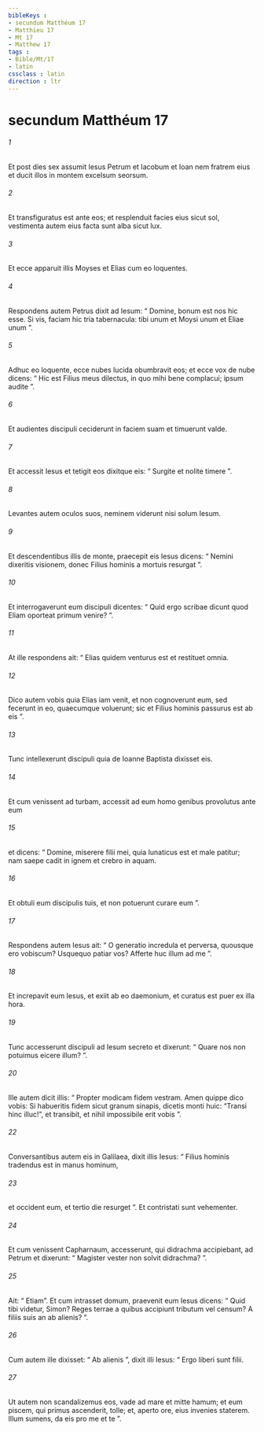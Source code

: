 ```yaml
---
bibleKeys : 
- secundum Matthéum 17
- Matthieu 17
- Mt 17
- Matthew 17
tags : 
- Bible/Mt/17
- latin
cssclass : latin
direction : ltr
---
```


# secundum Matthéum 17

###### 1
Et post dies sex assumit Iesus Petrum et Iacobum et Ioan nem fratrem eius et ducit illos in montem excelsum seorsum. 
###### 2
Et transfiguratus est ante eos; et resplenduit facies eius sicut sol, vestimenta autem eius facta sunt alba sicut lux. 
###### 3
Et ecce apparuit illis Moyses et Elias cum eo loquentes. 
###### 4
Respondens autem Petrus dixit ad Iesum: “ Domine, bonum est nos hic esse. Si vis, faciam hic tria tabernacula: tibi unum et Moysi unum et Eliae unum ”. 
###### 5
Adhuc eo loquente, ecce nubes lucida obumbravit eos; et ecce vox de nube dicens: “ Hic est Filius meus dilectus, in quo mihi bene complacui; ipsum audite ”. 
###### 6
Et audientes discipuli ceciderunt in faciem suam et timuerunt valde. 
###### 7
Et accessit Iesus et tetigit eos dixitque eis: “ Surgite et nolite timere ”. 
###### 8
Levantes autem oculos suos, neminem viderunt nisi solum Iesum.
###### 9
Et descendentibus illis de monte, praecepit eis Iesus dicens: “ Nemini dixeritis visionem, donec Filius hominis a mortuis resurgat ”.
###### 10
Et interrogaverunt eum discipuli dicentes: “ Quid ergo scribae dicunt quod Eliam oporteat primum venire? ”. 
###### 11
At ille respondens ait: “ Elias quidem venturus est et restituet omnia. 
###### 12
Dico autem vobis quia Elias iam venit, et non cognoverunt eum, sed fecerunt in eo, quaecumque voluerunt; sic et Filius hominis passurus est ab eis ”. 
###### 13
Tunc intellexerunt discipuli quia de Ioanne Baptista dixisset eis.
###### 14
Et cum venissent ad turbam, accessit ad eum homo genibus provolutus ante eum 
###### 15
et dicens: “ Domine, miserere filii mei, quia lunaticus est et male patitur; nam saepe cadit in ignem et crebro in aquam. 
###### 16
Et obtuli eum discipulis tuis, et non potuerunt curare eum ”. 
###### 17
Respondens autem Iesus ait: “ O generatio incredula et perversa, quousque ero vobiscum? Usquequo patiar vos? Afferte huc illum ad me ”. 
###### 18
Et increpavit eum Iesus, et exiit ab eo daemonium, et curatus est puer ex illa hora. 
###### 19
Tunc accesserunt discipuli ad Iesum secreto et dixerunt: “ Quare nos non potuimus eicere illum? ”. 
###### 20
Ille autem dicit illis: “ Propter modicam fidem vestram. Amen quippe dico vobis: Si habueritis fidem sicut granum sinapis, dicetis monti huic: “Transi hinc illuc!”, et transibit, et nihil impossibile erit vobis ”.
###### 22
Conversantibus autem eis in Galilaea, dixit illis Iesus: “ Filius hominis tradendus est in manus hominum, 
###### 23
et occident eum, et tertio die resurget ”. Et contristati sunt vehementer.
###### 24
Et cum venissent Capharnaum, accesserunt, qui didrachma accipiebant, ad Petrum et dixerunt: “ Magister vester non solvit didrachma? ”. 
###### 25
Ait: “ Etiam”. Et cum intrasset domum, praevenit eum Iesus dicens: “ Quid tibi videtur, Simon? Reges terrae a quibus accipiunt tributum vel censum? A filiis suis an ab alienis? ”. 
###### 26
Cum autem ille dixisset: “ Ab alienis ”, dixit illi Iesus: “ Ergo liberi sunt filii. 
###### 27
Ut autem non scandalizemus eos, vade ad mare et mitte hamum; et eum piscem, qui primus ascenderit, tolle; et, aperto ore, eius invenies staterem. Illum sumens, da eis pro me et te ”.
